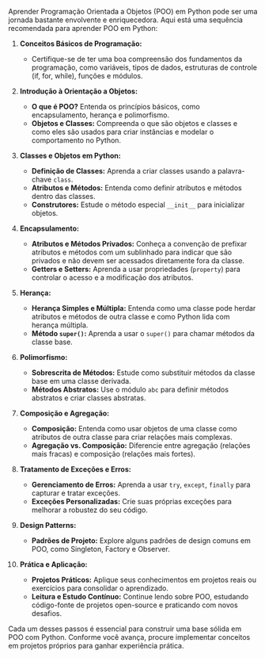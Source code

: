 Aprender Programação Orientada a Objetos (POO) em Python pode ser uma jornada bastante envolvente e enriquecedora. Aqui está uma sequência recomendada para aprender POO em Python:

1. **Conceitos Básicos de Programação:**
   - Certifique-se de ter uma boa compreensão dos fundamentos da programação, como variáveis, tipos de dados, estruturas de controle (if, for, while), funções e módulos.

2. **Introdução à Orientação a Objetos:**
   - **O que é POO?** Entenda os princípios básicos, como encapsulamento, herança e polimorfismo.
   - **Objetos e Classes:** Compreenda o que são objetos e classes e como eles são usados para criar instâncias e modelar o comportamento no Python.

3. **Classes e Objetos em Python:**
   - **Definição de Classes:** Aprenda a criar classes usando a palavra-chave `class`.
   - **Atributos e Métodos:** Entenda como definir atributos e métodos dentro das classes.
   - **Construtores:** Estude o método especial `__init__` para inicializar objetos.

4. **Encapsulamento:**
   - **Atributos e Métodos Privados:** Conheça a convenção de prefixar atributos e métodos com um sublinhado para indicar que são privados e não devem ser acessados diretamente fora da classe.
   - **Getters e Setters:** Aprenda a usar propriedades (`property`) para controlar o acesso e a modificação dos atributos.

5. **Herança:**
   - **Herança Simples e Múltipla:** Entenda como uma classe pode herdar atributos e métodos de outra classe e como Python lida com herança múltipla.
   - **Método `super()`:** Aprenda a usar o `super()` para chamar métodos da classe base.

6. **Polimorfismo:**
   - **Sobrescrita de Métodos:** Estude como substituir métodos da classe base em uma classe derivada.
   - **Métodos Abstratos:** Use o módulo `abc` para definir métodos abstratos e criar classes abstratas.

7. **Composição e Agregação:**
   - **Composição:** Entenda como usar objetos de uma classe como atributos de outra classe para criar relações mais complexas.
   - **Agregação vs. Composição:** Diferencie entre agregação (relações mais fracas) e composição (relações mais fortes).

8. **Tratamento de Exceções e Erros:**
   - **Gerenciamento de Erros:** Aprenda a usar `try`, `except`, `finally` para capturar e tratar exceções.
   - **Exceções Personalizadas:** Crie suas próprias exceções para melhorar a robustez do seu código.

9. **Design Patterns:**
   - **Padrões de Projeto:** Explore alguns padrões de design comuns em POO, como Singleton, Factory e Observer.

10. **Prática e Aplicação:**
    - **Projetos Práticos:** Aplique seus conhecimentos em projetos reais ou exercícios para consolidar o aprendizado.
    - **Leitura e Estudo Contínuo:** Continue lendo sobre POO, estudando código-fonte de projetos open-source e praticando com novos desafios.

Cada um desses passos é essencial para construir uma base sólida em POO com Python. Conforme você avança, procure implementar conceitos em projetos próprios para ganhar experiência prática.